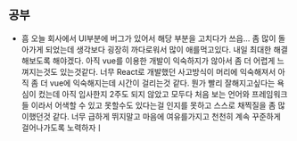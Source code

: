## 공부
- 흠 오늘 회사에서 UI부분에 버그가 있어서 해당 부분을 고치다가 쓰읍... 좀 많이 돌아가게 되었는데 생각보다 굉장히 까다로워서 많이 애를먹고있다. 내일 최대한 해결해보도록 해야겠다. 아직 vue를 이용한 개발이 익숙하지가 않아서 좀 더 어렵게 느껴지는것도 있는것같다. 너무 React로 개발했던 사고방식이 머리에 익숙해져서 아직 좀 더 vue에 익숙해지는데 시간이 걸리는것 같다. 뭔가 빨리 잘해지고싶다는 욕심이 컸는데 아직 입사한지 2주도 되지 않았고 모두다 처음 보는 언어와 프레임워크들 이라서 어색할 수 있고 못할수도 있다는걸 인지를 못하고 스스로 채찍질을 좀 많이했던것 같다. 너무 급하게 뛰지말고 마음에 여유를가지고 천천히 계속 꾸준하게 걸어나가도록 노력하자ㅣ
